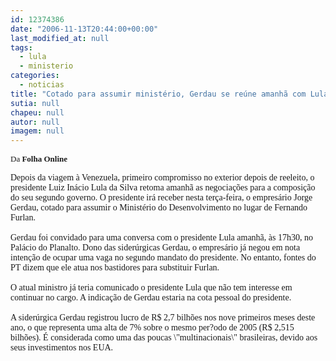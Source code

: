 ```yaml
---
id: 12374386
date: "2006-11-13T20:44:00+00:00"
last_modified_at: null
tags:
  - lula
  - ministerio
categories:
  - noticias
title: "Cotado para assumir ministério, Gerdau se reúne amanhã com Lula "
sutia: null
chapeu: null
autor: null
imagem: null
---
```

<p><FONT face=Verdana size=2></p>
<p><P>Da <STRONG>Folha Online</STRONG></P></FONT></p>
<p><P><FONT face=\"Times New Roman\"><FONT face=Verdana>Depois da viagem à Venezuela, primeiro compromisso no exterior depois de reeleito, o presidente Luiz Inácio Lula da Silva retoma amanhã as negociações para a composição do seu segundo governo. O presidente irá receber nesta terça-feira, o empresário Jorge Gerdau, cotado para assumir o Ministério do Desenvolvimento no lugar de Fernando Furlan. <BR><BR>Gerdau foi convidado para uma conversa com o presidente Lula amanhã, às 17h30, no Palácio do Planalto. Dono das siderúrgicas Gerdau, o empresário já negou em nota intenção de ocupar uma vaga no segundo mandato do presidente. No entanto, fontes do PT dizem que ele atua nos bastidores para substituir Furlan. <BR><BR>O atual ministro já teria comunicado o presidente Lula que não tem interesse em continuar no cargo. A indicação de Gerdau estaria na cota pessoal do presidente. <BR><BR>A siderúrgica Gerdau registrou lucro de R$ 2,7 bilhões nos nove primeiros meses deste ano, o que representa uma alta de 7% sobre o mesmo per?odo de 2005 (R$ 2,515 bilhões). É considerada como uma das poucas \"multinacionais\" brasileiras, devido aos seus investimentos nos EUA.</FONT></P></FONT> </p>
